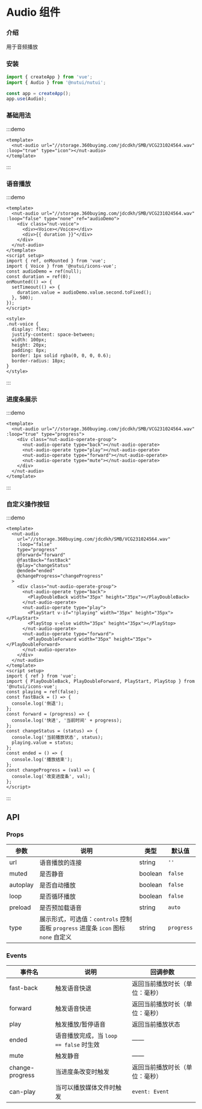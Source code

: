 # Audio 组件

### 介绍

用于音频播放

### 安装

```js
import { createApp } from 'vue';
import { Audio } from '@nutui/nutui';

const app = createApp();
app.use(Audio);
```

### 基础用法

:::demo

```vue
<template>
  <nut-audio url="//storage.360buyimg.com/jdcdkh/SMB/VCG231024564.wav" :loop="true" type="icon"></nut-audio>
</template>
```

:::

### 语音播放

:::demo

```vue
<template>
  <nut-audio url="//storage.360buyimg.com/jdcdkh/SMB/VCG231024564.wav" :loop="false" type="none" ref="audioDemo">
    <div class="nut-voice">
      <div><Voice></Voice></div>
      <div>{{ duration }}"</div>
    </div>
  </nut-audio>
</template>
<script setup>
import { ref, onMounted } from 'vue';
import { Voice } from '@nutui/icons-vue';
const audioDemo = ref(null);
const duration = ref(0);
onMounted(() => {
  setTimeout(() => {
    duration.value = audioDemo.value.second.toFixed();
  }, 500);
});
</script>

<style>
.nut-voice {
  display: flex;
  justify-content: space-between;
  width: 100px;
  height: 20px;
  padding: 8px;
  border: 1px solid rgba(0, 0, 0, 0.6);
  border-radius: 18px;
}
</style>
```

:::

### 进度条展示

:::demo

```vue
<template>
  <nut-audio url="//storage.360buyimg.com/jdcdkh/SMB/VCG231024564.wav" :loop="true" type="progress">
    <div class="nut-audio-operate-group">
      <nut-audio-operate type="back"></nut-audio-operate>
      <nut-audio-operate type="play"></nut-audio-operate>
      <nut-audio-operate type="forward"></nut-audio-operate>
      <nut-audio-operate type="mute"></nut-audio-operate>
    </div>
  </nut-audio>
</template>
```

:::

### 自定义操作按钮

:::demo

```vue
<template>
  <nut-audio
    url="//storage.360buyimg.com/jdcdkh/SMB/VCG231024564.wav"
    :loop="false"
    type="progress"
    @forward="forward"
    @fastBack="fastBack"
    @play="changeStatus"
    @ended="ended"
    @changeProgress="changeProgress"
  >
    <div class="nut-audio-operate-group">
      <nut-audio-operate type="back">
        <PlayDoubleBack width="35px" height="35px"></PlayDoubleBack>
      </nut-audio-operate>
      <nut-audio-operate type="play">
        <PlayStart v-if="!playing" width="35px" height="35px"></PlayStart>
        <PlayStop v-else width="35px" height="35px"></PlayStop>
      </nut-audio-operate>
      <nut-audio-operate type="forward">
        <PlayDoubleForward width="35px" height="35px"></PlayDoubleForward>
      </nut-audio-operate>
    </div>
  </nut-audio>
</template>
<script setup>
import { ref } from 'vue';
import { PlayDoubleBack, PlayDoubleForward, PlayStart, PlayStop } from '@nutui/icons-vue';
const playing = ref(false);
const fastBack = () => {
  console.log('倒退');
};
const forward = (progress) => {
  console.log('快进', '当前时间' + progress);
};
const changeStatus = (status) => {
  console.log('当前播放状态', status);
  playing.value = status;
};
const ended = () => {
  console.log('播放结束');
};
const changeProgress = (val) => {
  console.log('改变进度条', val);
};
</script>
```

:::

## API

### Props

| 参数 | 说明 | 类型 | 默认值 |
|  ---  |  ---  |  ---  |  ---  |
| url | 语音播放的连接 | string | `''` |
| muted | 是否静音 | boolean | `false` |
| autoplay | 是否自动播放 | boolean | `false` |
| loop | 是否循环播放 | boolean | `false` |
| preload | 是否预加载语音 | string | `auto` |
| type | 展示形式，可选值：`controls` 控制面板 `progress` 进度条 `icon` 图标 `none` 自定义 | string | `progress` |

### Events

| 事件名 | 说明 | 回调参数 |
|  ---  |  ---  |  ---  |
| fast-back | 触发语音快退 | 返回当前播放时长（单位：毫秒） |
| forward | 触发语音快进 | 返回当前播放时长（单位：毫秒） |
| play | 触发播放/暂停语音 | 返回当前播放状态 |
| ended | 语音播放完成，当 `loop == false` 时生效 | —— |
| mute | 触发静音 | —— |
| change-progress | 当进度条改变时触发 | 返回当前播放时长（单位：毫秒） |
| can-play | 当可以播放媒体文件时触发 | `event: Event` |
